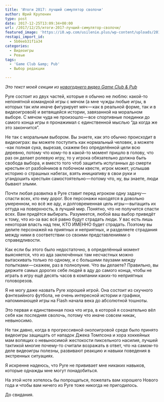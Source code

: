 ```yaml
---
title: 'Итоги 2017: лучший симулятор сволочи'
author: Юрий Крупенин
type: post
date: 2017-12-25T13:09:34+00:00
url: /2017/12/25/итоги-2017-лучший-симулятор-сволочи/
featured_image: 'https://i0.wp.com/usilenie.plus/wp-content/uploads/2018/05/xh6z3ucu-e1527706887341.jpg?resize=450%2C450&ssl=1'
restapi_import_id:
  - 5b0eeb31f1a34
categories:
  - Видеоигры
  - Ревью
tags:
  - 'Game Club &amp; Pub'
  - Выбор редакции

---
```

_Это текст моей секции из_ <a href="https://www.youtube.com/watch?v=8xNjskITdUA" target="_blank" rel="noopener noreferrer"><em>новогоднего видео Game Club & Pub</em></a>
  
Pyre состоит из двух частей, которые я обычно не люблю: какой-то непонятной командной игры с мячом (а мне чужды любые игры, в которых так или иначе фигурирует мяч — как в реальной форме, так и в видеоигровой) и ветвящейся истории, завязанной на моральном выборе. С мячом чуда не произошло — все спортивные поединки до самого конца игры я пронажимал с единственной мыслью “да когда же это закончится”.
  
Не так с моральным выбором. Вы знаете, как это обычно происходит в видеоиграх: вы можете поступить как нормальный человек, а можете -как полная сука, вырезав, скажем без определённой цели всю деревню, потому что кому-то в какой-то момент пришло в голову, что раз он делает ролевую игру, то у игрока обязательно должна быть свобода выбора, и вместо того чтоб защитить испуганных до смерти крестьян от разбойников в побочном квесте, игрок может, услышав историю о страшных набегах, взять инициативу в свои руки и угандошить крестьян самостоятельно — потому что, ну, вы знаете, люди бывают злыми.
  
Почти любая развилка в Pyre ставит перед игроком одну задачу — спасти всех, кто ему дорог. Все персонажи находятся в довольно умеренном, но всё же аду, и долговременная цель игры — вытащить их оттуда на поверхность, в лучший мир. Понятно, что не получится спасти всех. Вам придётся выбирать. Разумеется, любой ваш выбор приведёт к тому, что из-за вас всё равно будут страдать люди. У вас есть лишь некоторая власть над тем, КТО ИМЕННО будет страдать. Поэтому вы делите персонажей на приятных и неприятных, и разделяете страдания между ними в соответствии со своими представлениями о справедливости.
  
Как если бы этого было недостаточно, в определённый момент выясняется, что из ада заключённых там несчастных можно вытаскивать только по одному, и с большими паузами между попытками — скажем, раз в полнолуние. Что вы делаете? Правильно, вы держите самых дорогих себе людей в аду до самого конца, чтобы не играть в игру ещё десять часов в компании каких-то неприятных головорезов.
  
Я не могу даже назвать Pyre хорошей игрой. Она состоит из скучного фэнтезийного футбола, не очень интересной истории и графики, напоминающей игры на Flash начала века до абсолютной тошноты.
  
Это первая и единственная пока что игра, в которой я сознательно вёл себя как последняя сволочь, потому что иначе совсем никак, невыносимо.
  
Не так давно, когда в прогрессивной околоигровой среде было принято видеоигры защищать от нападок Джека Томпсона и хора хоккейных мам вопящих о невыносимой жестокости пиксельного насилия, лучшей тактикой многие почему-то считали возражать в ответ, что на самом-то деле видеоигры полезны, развивают реакцию и навыки поведения в экстренных ситуациях.
  
Я искренне надеюсь, что Pyre не прививает мне никаких навыков, которые однажды мне могут понадобиться.
  
На этой ноте хотелось бы попрощаться, пожелать вам хорошего Нового года и чтобы вам ничего из Pyre тоже никогда не пригодилось.
  
До свидания.